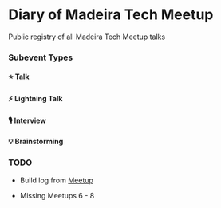 # Diary of Madeira Tech Meetup
Public registry of all Madeira Tech Meetup talks

### Subevent Types

#### ⭐ Talk

#### ⚡️ Lightning Talk

#### 🎙 Interview

#### 💡 Brainstorming

### TODO
* Build log from [Meetup](https://www.meetup.com/Madeira-Tech/events/past/)

* Missing Meetups 6 - 8